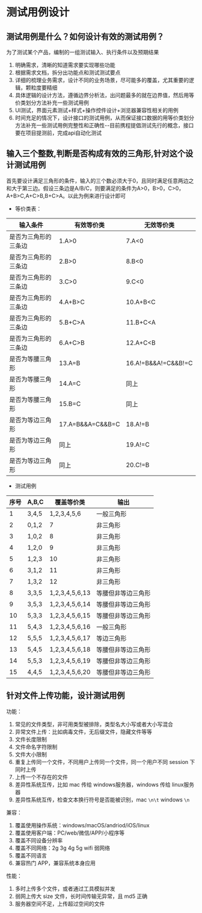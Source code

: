 # 测试用例设计

## 测试用例是什么？如何设计有效的测试用例？

为了测试某个产品，编制的一组测试输入、执行条件以及预期结果

1. 明确需求，清晰的知道需求要实现哪些功能
2. 根据需求文档，拆分出功能点和测试测试要点
3. 详细的梳理业务需求，设计不同的业务场景，尽可能多的覆盖，尤其重要的逻辑，颗粒度要精细
4. 具体逻辑的设计方法，遵循边界分析法，出问题最多的就在边界值，然后用等价类划分方法补充一些测试用例
5. UI测试，界面元素测试+样式+操作控件设计+浏览器兼容性相关的用例
6. 时间充足的情况下，设计接口的测试用例，从而保证接口数据的用等价类划分方法补充一些测试用例完整性和正确性--目前携程提倡测试先行的概念，接口要在项目提测前，完成api自动化测试

## 输入三个整数,判断是否构成有效的三角形,针对这个设计测试用例

首先要设计满足三角形的条件，输入的三个数必须大于0，且同时满足任意两边之和大于第三边。假设三条边是A/B/C，则要满足的条件为A>0，B>0，C>0，A+B>C,A+C>B,B+C>A。以此为例来进行设计即可

- 等价类表：

|输入条件|有效等价类|无效等价类|
|--|--|--|
|是否为三角形的三条边|1.A>0|7.A<0|
|是否为三角形的三条边|2.B>0|8.B<0|
|是否为三角形的三条边|3.C>0|9.C<0|
|是否为三角形的三条边|4.A+B>C|10.A+B<C|
|是否为三角形的三条边|5.B+C>A|11.B+C<A|
|是否为三角形的三条边|6.A+C>B|12.A+C<B|
|是否为等腰三角形|13.A=B|16.A!=B&&A!=C&&B!=C|
|是否为等腰三角形|14.A=C|同上|
|是否为等腰三角形|15.B=C|同上|
|是否为等边三角形|17.A=B&&A=C&&B=C|18.A!=B|
|是否为等边三角形|同上|19.A!=C|
|是否为等边三角形|同上|20.C!=B|

- 测试用例

|序号|A,B,C|覆盖等价类|输出|
|--|--|--|--|
|1|3,4,5|1,2,3,4,5,6|一般三角形|
|2|0,1,2|7|非三角形|
|3|1,0,2|8|非三角形|
|4|1,2,0|9|非三角形|
|5|1,2,3|10|非三角形|
|6|3,1,2|11|非三角形|
|7|1,3,2|12|非三角形|
|8|3,3,5|1,2,3,4,5,6,13|等腰但非等边三角形|
|9|3,5,3|1,2,3,4,5,6,14|等腰但非等边三角形|
|10|5,3,3|1,2,3,4,5,6,15|等腰但非等边三角形|
|11|5,4,3|1,2,3,4,5,6,16|一般三角形|
|12|5,5,5|1,2,3,4,5,6,17|等边三角形|
|13|5,4,5|1,2,3,4,5,6,18|等腰但非等边三角形|
|14|5,5,3|1,2,3,4,5,6,19|等腰但非等边三角形|
|15|4,4,5|1,2,3,4,5,6,20|等腰但非等边三角形|

## 针对文件上传功能，设计测试用例

功能：

1. 常见的文件类型，非可用类型被排除，类型名大小写或者大小写混合
2. 异常文件上传：比如病毒文件，无后缀文件，隐藏文件等等
3. 文件长度限制
4. 文件命名字符限制
5. 文件大小限制
6. 重复上传同一个文件，不同用户上传同一个文件，同一个用户不同 session 下同时上传
7. 上传一个不存在的文件
8. 差异性系统互传，比如 mac 传给 windows服务器，windows 传给 linux服务器
9. 差异性系统互传，检查文本换行符号是否能被识别，mac `\n\t` windows `\n`

兼容：

1. 覆盖使用操作系统：windows/macOS/andriod/iOS/linux
2. 覆盖使用客户端：PC/web/微信/APP/小程序等
3. 覆盖不同设备分辨率
4. 覆盖不同网络：2g 3g 4g 5g wifi 弱网络
5. 覆盖不同语言
6. 兼容热门 APP，兼容系统本身应用

性能：

1. 多时上传多个文件，或者通过工具模拟并发
2. 弱网上传大 size 文件，长时间传输无异常，且 md5 正确
3. 服务器空间不足，上传超过空间的文件
